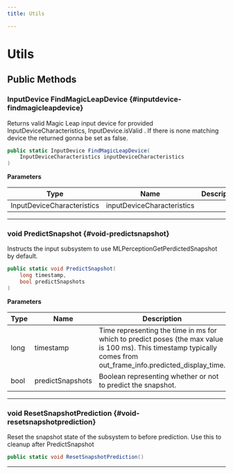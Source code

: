 ```yaml
---
title: Utils

---
```


# Utils










## Public Methods

### InputDevice FindMagicLeapDevice {#inputdevice-findmagicleapdevice}

Returns valid Magic Leap input device for provided InputDeviceCharacteristics, InputDevice.isValid   . If there is none matching device the returned  gonna be set as false. 

```csharp
public static InputDevice FindMagicLeapDevice(
    InputDeviceCharacteristics inputDeviceCharacteristics
)
```


**Parameters**

| Type | Name  | Description  | 
|--|--|--|
| InputDeviceCharacteristics |inputDeviceCharacteristics||






-----------

### void PredictSnapshot {#void-predictsnapshot}

Instructs the input subsystem to use MLPerceptionGetPerdictedSnapshot by default. 

```csharp
public static void PredictSnapshot(
    long timestamp,
    bool predictSnapshots
)
```


**Parameters**

| Type | Name  | Description  | 
|--|--|--|
| long |timestamp|Time representing the time in ms for which to predict poses (the max value is 100 ms). This timestamp typically comes from out&#95;frame&#95;info.predicted&#95;display&#95;time. |
| bool |predictSnapshots|Boolean representing whether or not to predict the snapshot.|






-----------

### void ResetSnapshotPrediction {#void-resetsnapshotprediction}

Reset the snapshot state of the subsystem to before prediction. Use this to cleanup after PredictSnapshot 

```csharp
public static void ResetSnapshotPrediction()
```






-----------

